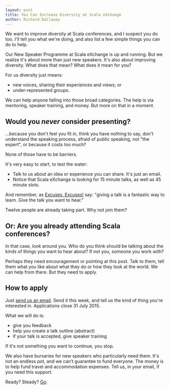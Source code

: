 ```yaml
---
layout: post
title: You Can Increase Diversity at Scala eXchange
author: Richard Dallaway
---
```


We want to improve diversity at Scala conferences, and I suspect you do too. I'll tell you what we're doing, and also list a few simple things you can do to help.

[waaa]: http://weareallaweso.me/for_speakers/excuses-excuses.html
[contact]: http://underscore.io/contact/?subject=Scala%20Exchange%20-%20Idea%20for%20Talk%20Submission

<!-- break -->

Our New Speaker Programme at Scala eXchange is up and running. But we realize it's about more than just new speakers. It's also about improving diversity. What does that mean? What does it mean for you?

For us diversity just means:

- new voices, sharing their experiences and views; or
- under-represented groups.

We can help anyone falling into those broad categories. The help is via mentoring, speaker training, and money. But more on that in a moment.

## Would you _never_ consider presenting?

...because you don't feel you fit in, think you have nothing to say, don't understand the speaking process, afraid of public speaking, not "the expert", or because it costs too much?

None of those have to be barriers.

It's very easy to start, to test the water:

- Talk to us about an idea or experience you can share. It's just an email.
- Notice that Scala eXchange is looking for 15 minute talks, as well as 45 minute slots.

And remember, as [Excuses, Excuses!][waaa] say: "giving a talk is a fantastic way to learn. Give the talk you want to hear."

Twelve people are already taking part. Why not join them?

## Or: Are you already attending Scala conferences?

In that case, look around you. Who do you think should be talking about the kinds of things you want to hear about? If not you, someone you work with?  

Perhaps they need encouragement or pointing at this post.  Talk to them, tell them what you like about what they do or how they look at the world.  We can help from there.  But they need to apply.

## How to apply

Just [send us an email][contact]. Send it this week, and tell us the kind of thing you're interested in. Applications close 31 July 2015.

What we will do is:

- give you feedback
- help you create a talk outline (abstract)
- if your talk is accepted, give speaker training

If it's not something you want to continue, you stop.

We also have bursaries for new speakers who particularly need them. It's not an endless pot, and we can’t guarantee to fund everyone.  The money is to help fund travel and accommodation expenses.  Tell us, in your email, if you need this support.

Ready? Steady? [Go][contact].
